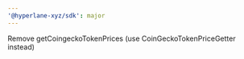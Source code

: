 ```yaml
---
'@hyperlane-xyz/sdk': major
---
```


Remove getCoingeckoTokenPrices (use CoinGeckoTokenPriceGetter instead)
